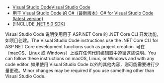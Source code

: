 * [<span data-ttu-id="93515-101">Visual Studio Code</span><span class="sxs-lookup"><span data-stu-id="93515-101">Visual Studio Code</span></span>](https://code.visualstudio.com/download)
* [<span data-ttu-id="93515-102">用于 Visual Studio Code 的 C#（最新版本）</span><span class="sxs-lookup"><span data-stu-id="93515-102">C# for Visual Studio Code (latest version)</span></span>](https://marketplace.visualstudio.com/items?itemName=ms-dotnettools.csharp)
* [!INCLUDE [.NET 5.0 SDK](~/includes/5.0-SDK.md)]

<span data-ttu-id="93515-103">Visual Studio Code 说明使用用于 ASP.NET Core 的 .NET Core CLI 开发功能，如项目创建。</span><span class="sxs-lookup"><span data-stu-id="93515-103">The Visual Studio Code instructions use the .NET Core CLI for ASP.NET Core development functions such as project creation.</span></span> <span data-ttu-id="93515-104">可在（macOS、Linux 或 Windows）上或在任何代码编辑器中遵循这些说明。</span><span class="sxs-lookup"><span data-stu-id="93515-104">You can follow these instructions on macOS, Linux, or Windows and with any code editor.</span></span> <span data-ttu-id="93515-105">如果使用 Visual Studio Code 以外的其他内容，则可能需要进行少量更改。</span><span class="sxs-lookup"><span data-stu-id="93515-105">Minor changes may be required if you use something other than Visual Studio Code.</span></span>
